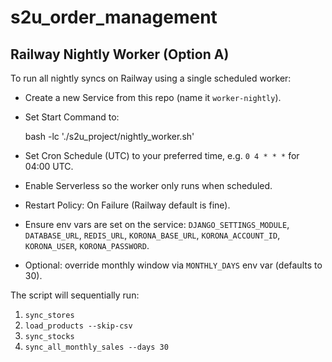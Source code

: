 # s2u_order_management

## Railway Nightly Worker (Option A)

To run all nightly syncs on Railway using a single scheduled worker:

- Create a new Service from this repo (name it `worker-nightly`).
- Set Start Command to:

  bash -lc './s2u_project/nightly_worker.sh'

- Set Cron Schedule (UTC) to your preferred time, e.g. `0 4 * * *` for 04:00 UTC.
- Enable Serverless so the worker only runs when scheduled.
- Restart Policy: On Failure (Railway default is fine).
- Ensure env vars are set on the service: `DJANGO_SETTINGS_MODULE`, `DATABASE_URL`, `REDIS_URL`, `KORONA_BASE_URL`, `KORONA_ACCOUNT_ID`, `KORONA_USER`, `KORONA_PASSWORD`.
- Optional: override monthly window via `MONTHLY_DAYS` env var (defaults to 30).

The script will sequentially run:

1. `sync_stores`
2. `load_products --skip-csv`
3. `sync_stocks`
4. `sync_all_monthly_sales --days 30`
